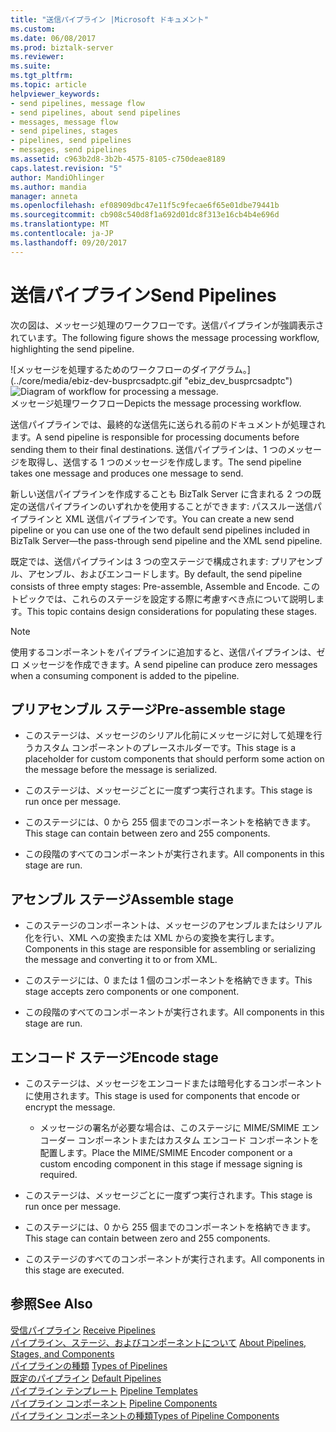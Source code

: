 ```yaml
---
title: "送信パイプライン |Microsoft ドキュメント"
ms.custom: 
ms.date: 06/08/2017
ms.prod: biztalk-server
ms.reviewer: 
ms.suite: 
ms.tgt_pltfrm: 
ms.topic: article
helpviewer_keywords:
- send pipelines, message flow
- send pipelines, about send pipelines
- messages, message flow
- send pipelines, stages
- pipelines, send pipelines
- messages, send pipelines
ms.assetid: c963b2d8-3b2b-4575-8105-c750deae8189
caps.latest.revision: "5"
author: MandiOhlinger
ms.author: mandia
manager: anneta
ms.openlocfilehash: ef08909dbc47e11f5c9fecae6f65e01dbe79441b
ms.sourcegitcommit: cb908c540d8f1a692d01dc8f313e16cb4b4e696d
ms.translationtype: MT
ms.contentlocale: ja-JP
ms.lasthandoff: 09/20/2017
---
```

# <a name="send-pipelines"></a><span data-ttu-id="9d99c-102">送信パイプライン</span><span class="sxs-lookup"><span data-stu-id="9d99c-102">Send Pipelines</span></span>
<span data-ttu-id="9d99c-103">次の図は、メッセージ処理のワークフローです。送信パイプラインが強調表示されています。</span><span class="sxs-lookup"><span data-stu-id="9d99c-103">The following figure shows the message processing workflow, highlighting the send pipeline.</span></span>  
  
 <span data-ttu-id="9d99c-104">![メッセージを処理するためのワークフローのダイアグラム。] (../core/media/ebiz-dev-busprcsadptc.gif "ebiz_dev_busprcsadptc")</span><span class="sxs-lookup"><span data-stu-id="9d99c-104">![Diagram of workflow for processing a message.](../core/media/ebiz-dev-busprcsadptc.gif "ebiz_dev_busprcsadptc")</span></span>  
<span data-ttu-id="9d99c-105">メッセージ処理ワークフロー</span><span class="sxs-lookup"><span data-stu-id="9d99c-105">Depicts the message processing workflow.</span></span>  
  
 <span data-ttu-id="9d99c-106">送信パイプラインでは、最終的な送信先に送られる前のドキュメントが処理されます。</span><span class="sxs-lookup"><span data-stu-id="9d99c-106">A send pipeline is responsible for processing documents before sending them to their final destinations.</span></span> <span data-ttu-id="9d99c-107">送信パイプラインは、1 つのメッセージを取得し、送信する 1 つのメッセージを作成します。</span><span class="sxs-lookup"><span data-stu-id="9d99c-107">The send pipeline takes one message and produces one message to send.</span></span>  
  
 <span data-ttu-id="9d99c-108">新しい送信パイプラインを作成することも BizTalk Server に含まれる 2 つの既定の送信パイプラインのいずれかを使用することができます: パススルー送信パイプラインと XML 送信パイプラインです。</span><span class="sxs-lookup"><span data-stu-id="9d99c-108">You can create a new send pipeline or you can use one of the two default send pipelines included in BizTalk Server—the pass-through send pipeline and the XML send pipeline.</span></span>  
  
 <span data-ttu-id="9d99c-109">既定では、送信パイプラインは 3 つの空ステージで構成されます: プリアセンブル、アセンブル、およびエンコードします。</span><span class="sxs-lookup"><span data-stu-id="9d99c-109">By default, the send pipeline consists of three empty stages: Pre-assemble, Assemble and Encode.</span></span> <span data-ttu-id="9d99c-110">このトピックでは、これらのステージを設定する際に考慮すべき点について説明します。</span><span class="sxs-lookup"><span data-stu-id="9d99c-110">This topic contains design considerations for populating these stages.</span></span>  
  
> [!NOTE]
>  <span data-ttu-id="9d99c-111">使用するコンポーネントをパイプラインに追加すると、送信パイプラインは、ゼロ メッセージを作成できます。</span><span class="sxs-lookup"><span data-stu-id="9d99c-111">A send pipeline can produce zero messages when a consuming component is added to the pipeline.</span></span>  
  
## <a name="pre-assemble-stage"></a><span data-ttu-id="9d99c-112">プリアセンブル ステージ</span><span class="sxs-lookup"><span data-stu-id="9d99c-112">Pre-assemble stage</span></span>  
  
-   <span data-ttu-id="9d99c-113">このステージは、メッセージのシリアル化前にメッセージに対して処理を行うカスタム コンポーネントのプレースホルダーです。</span><span class="sxs-lookup"><span data-stu-id="9d99c-113">This stage is a placeholder for custom components that should perform some action on the message before the message is serialized.</span></span>  
  
-   <span data-ttu-id="9d99c-114">このステージは、メッセージごとに一度ずつ実行されます。</span><span class="sxs-lookup"><span data-stu-id="9d99c-114">This stage is run once per message.</span></span>  
  
-   <span data-ttu-id="9d99c-115">このステージには、0 から 255 個までのコンポーネントを格納できます。</span><span class="sxs-lookup"><span data-stu-id="9d99c-115">This stage can contain between zero and 255 components.</span></span>  
  
-   <span data-ttu-id="9d99c-116">この段階のすべてのコンポーネントが実行されます。</span><span class="sxs-lookup"><span data-stu-id="9d99c-116">All components in this stage are run.</span></span>  
  
## <a name="assemble-stage"></a><span data-ttu-id="9d99c-117">アセンブル ステージ</span><span class="sxs-lookup"><span data-stu-id="9d99c-117">Assemble stage</span></span>  
  
-   <span data-ttu-id="9d99c-118">このステージのコンポーネントは、メッセージのアセンブルまたはシリアル化を行い、XML への変換または XML からの変換を実行します。</span><span class="sxs-lookup"><span data-stu-id="9d99c-118">Components in this stage are responsible for assembling or serializing the message and converting it to or from XML.</span></span>  
  
-   <span data-ttu-id="9d99c-119">このステージには、0 または 1 個のコンポーネントを格納できます。</span><span class="sxs-lookup"><span data-stu-id="9d99c-119">This stage accepts zero components or one component.</span></span>  
  
-   <span data-ttu-id="9d99c-120">この段階のすべてのコンポーネントが実行されます。</span><span class="sxs-lookup"><span data-stu-id="9d99c-120">All components in this stage are run.</span></span>  
  
## <a name="encode-stage"></a><span data-ttu-id="9d99c-121">エンコード ステージ</span><span class="sxs-lookup"><span data-stu-id="9d99c-121">Encode stage</span></span>  
  
-   <span data-ttu-id="9d99c-122">このステージは、メッセージをエンコードまたは暗号化するコンポーネントに使用されます。</span><span class="sxs-lookup"><span data-stu-id="9d99c-122">This stage is used for components that encode or encrypt the message.</span></span>  
  
    -   <span data-ttu-id="9d99c-123">メッセージの署名が必要な場合は、このステージに MIME/SMIME エンコーダー コンポーネントまたはカスタム エンコード コンポーネントを配置します。</span><span class="sxs-lookup"><span data-stu-id="9d99c-123">Place the MIME/SMIME Encoder component or a custom encoding component in this stage if message signing is required.</span></span>  
  
-   <span data-ttu-id="9d99c-124">このステージは、メッセージごとに一度ずつ実行されます。</span><span class="sxs-lookup"><span data-stu-id="9d99c-124">This stage is run once per message.</span></span>  
  
-   <span data-ttu-id="9d99c-125">このステージには、0 から 255 個までのコンポーネントを格納できます。</span><span class="sxs-lookup"><span data-stu-id="9d99c-125">This stage can contain between zero and 255 components.</span></span>  
  
-   <span data-ttu-id="9d99c-126">このステージのすべてのコンポーネントが実行されます。</span><span class="sxs-lookup"><span data-stu-id="9d99c-126">All components in this stage are executed.</span></span>  
  
## <a name="see-also"></a><span data-ttu-id="9d99c-127">参照</span><span class="sxs-lookup"><span data-stu-id="9d99c-127">See Also</span></span>  
 <span data-ttu-id="9d99c-128">[受信パイプライン](../core/receive-pipelines.md) </span><span class="sxs-lookup"><span data-stu-id="9d99c-128">[Receive Pipelines](../core/receive-pipelines.md) </span></span>  
 <span data-ttu-id="9d99c-129">[パイプライン、ステージ、およびコンポーネントについて](../core/about-pipelines-stages-and-components.md) </span><span class="sxs-lookup"><span data-stu-id="9d99c-129">[About Pipelines, Stages, and Components](../core/about-pipelines-stages-and-components.md) </span></span>  
 <span data-ttu-id="9d99c-130">[パイプラインの種類](../core/types-of-pipelines.md) </span><span class="sxs-lookup"><span data-stu-id="9d99c-130">[Types of Pipelines](../core/types-of-pipelines.md) </span></span>  
 <span data-ttu-id="9d99c-131">[既定のパイプライン](../core/default-pipelines.md) </span><span class="sxs-lookup"><span data-stu-id="9d99c-131">[Default Pipelines](../core/default-pipelines.md) </span></span>  
 <span data-ttu-id="9d99c-132">[パイプライン テンプレート](../core/pipeline-templates.md) </span><span class="sxs-lookup"><span data-stu-id="9d99c-132">[Pipeline Templates](../core/pipeline-templates.md) </span></span>  
 <span data-ttu-id="9d99c-133">[パイプライン コンポーネント](../core/pipeline-components.md) </span><span class="sxs-lookup"><span data-stu-id="9d99c-133">[Pipeline Components](../core/pipeline-components.md) </span></span>  
 [<span data-ttu-id="9d99c-134">パイプライン コンポーネントの種類</span><span class="sxs-lookup"><span data-stu-id="9d99c-134">Types of Pipeline Components</span></span>](../core/types-of-pipeline-components.md)